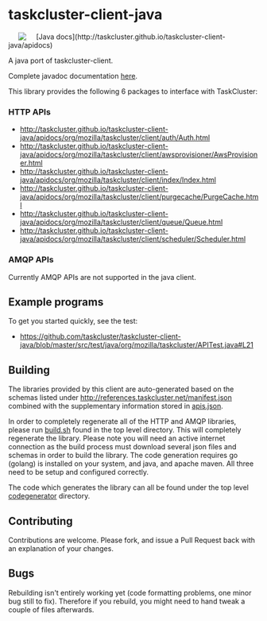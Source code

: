 # taskcluster-client-java
<img hspace="20" align="left" src="https://tools.taskcluster.net/lib/assets/taskcluster-120.png" />
[Java docs](http://taskcluster.github.io/taskcluster-client-java/apidocs)

A java port of taskcluster-client.

Complete javadoc documentation [here](http://taskcluster.github.io/taskcluster-client-java/apidocs).

This library provides the following 6 packages to interface with TaskCluster:

### HTTP APIs
* http://taskcluster.github.io/taskcluster-client-java/apidocs/org/mozilla/taskcluster/client/auth/Auth.html
* http://taskcluster.github.io/taskcluster-client-java/apidocs/org/mozilla/taskcluster/client/awsprovisioner/AwsProvisioner.html
* http://taskcluster.github.io/taskcluster-client-java/apidocs/org/mozilla/taskcluster/client/index/Index.html
* http://taskcluster.github.io/taskcluster-client-java/apidocs/org/mozilla/taskcluster/client/purgecache/PurgeCache.html
* http://taskcluster.github.io/taskcluster-client-java/apidocs/org/mozilla/taskcluster/client/queue/Queue.html
* http://taskcluster.github.io/taskcluster-client-java/apidocs/org/mozilla/taskcluster/client/scheduler/Scheduler.html

### AMQP APIs

Currently AMQP APIs are not supported in the java client.

## Example programs

To get you started quickly, see the test:

* https://github.com/taskcluster/taskcluster-client-java/blob/master/src/test/java/org/mozilla/taskcluster/APITest.java#L21

## Building
The libraries provided by this client are auto-generated based on the schemas listed under
http://references.taskcluster.net/manifest.json combined with the supplementary information stored in
[apis.json](https://github.com/taskcluster/taskcluster-client-java/blob/master/codegenerator/model/apis.json).

In order to completely regenerate all of the HTTP and AMQP libraries, please run [build.sh](https://github.com/taskcluster/taskcluster-client-java/blob/master/build.sh)
found in the top level directory. This will completely regenerate the library. Please note you will need an active internet connection as the build process must
download several json files and schemas in order to build the library. The code generation requires go (golang) is installed on your system, and java, and apache maven. All three need to be setup and configured correctly.

The code which generates the library can all be found under the top level [codegenerator](https://github.com/taskcluster/taskcluster-client-java/tree/master/codegenerator)
directory.

## Contributing
Contributions are welcome. Please fork, and issue a Pull Request back with an explanation of your changes.

## Bugs
Rebuilding isn't entirely working yet (code formatting problems, one minor bug still to fix). Therefore if you rebuild, you might need to hand tweak a couple of files afterwards.

